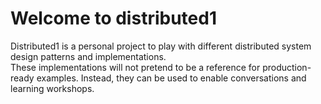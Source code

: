 # Welcome to distributed1

Distributed1 is a personal project to play with different distributed system design patterns and implementations.  
These implementations will not pretend to be a reference for production-ready examples. Instead, they can be used to enable conversations and learning workshops.
